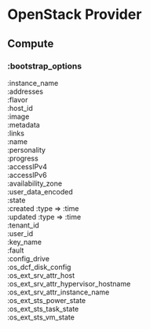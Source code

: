 # OpenStack Provider   
   
## Compute   
   
### :bootstrap_options   
   
:instance_name   
:addresses   
:flavor   
:host_id   
:image   
:metadata   
:links   
:name   
:personality   
:progress   
:accessIPv4   
:accessIPv6   
:availability_zone   
:user_data_encoded   
:state   
:created     :type => :time   
:updated     :type => :time   
:tenant_id   
:user_id   
:key_name   
:fault   
:config_drive   
:os_dcf_disk_config   
:os_ext_srv_attr_host   
:os_ext_srv_attr_hypervisor_hostname   
:os_ext_srv_attr_instance_name   
:os_ext_sts_power_state   
:os_ext_sts_task_state   
:os_ext_sts_vm_state   
